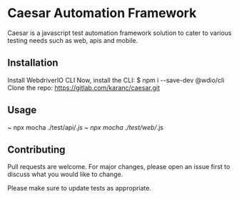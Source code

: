 # Caesar Automation Framework

Caesar is a javascript test automation framework solution to cater to various testing needs such as web, apis and mobile.

## Installation
Install WebdriverIO CLI
Now, install the CLI:
$ npm i --save-dev @wdio/cli
Clone the repo:
https://gitlab.com/karanc/caesar.git



## Usage
~ npx mocha ./test/api/*.js
~ npx mocha ./test/web/*.js



## Contributing
Pull requests are welcome. For major changes, please open an issue first to discuss what you would like to change.

Please make sure to update tests as appropriate.

